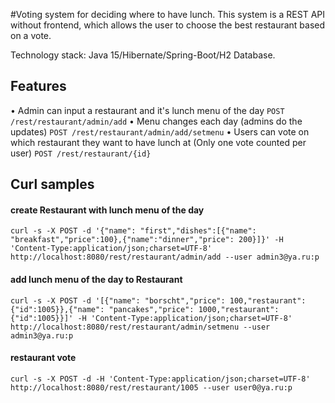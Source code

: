 #Voting system for deciding where to have lunch.
This system is a REST API without frontend, which allows the user to choose the best restaurant based on a vote.

Technology stack: Java 15/Hibernate/Spring-Boot/H2 Database.

## Features
•	Admin can input a restaurant and it's lunch menu of the day
 `POST /rest/restaurant/admin/add`
•	Menu changes each day (admins do the updates)
 `POST /rest/restaurant/admin/add/setmenu`
•	Users can vote on which restaurant they want to have lunch at (Only one vote counted per user)
 `POST /rest/restaurant/{id}`
 

## Curl samples

#### create Restaurant with lunch menu of the day
`curl -s -X POST -d '{"name": "first","dishes":[{"name": "breakfast","price":100},{"name":"dinner","price": 200}]}' -H 'Content-Type:application/json;charset=UTF-8' http://localhost:8080/rest/restaurant/admin/add --user admin3@ya.ru:p`
#### add lunch menu of the day to Restaurant
`curl -s -X POST -d '[{"name": "borscht","price": 100,"restaurant":{"id":1005}},{"name": "pancakes","price": 1000,"restaurant":{"id":1005}}]' -H 'Content-Type:application/json;charset=UTF-8' http://localhost:8080/rest/restaurant/admin/setmenu --user admin3@ya.ru:p`
#### restaurant vote
`curl -s -X POST -d -H 'Content-Type:application/json;charset=UTF-8' http://localhost:8080/rest/restaurant/1005 --user user0@ya.ru:p`


